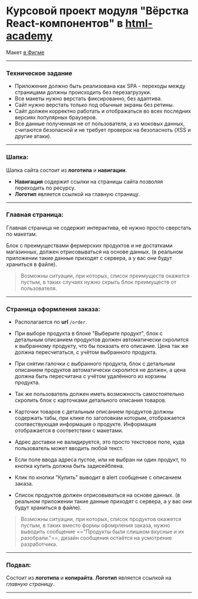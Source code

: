 # Курсовой проект модуля "Вёрстка React-компонентов" в [html-academy](https://htmlacademy.ru/)

Макет [в Фигме](https://www.figma.com/file/CXOyZGW7suelJAT8uO0Lxg/%F0%9F%A7%91_%F0%9F%8C%BE%D0%A4%D0%B5%D1%80%D0%BC%D0%B5%D1%80%D1%81%D0%BA%D0%B8%D0%B9-%D0%BC%D0%B0%D0%B3%D0%B0%D0%B7%D0%B8%D0%BD?node-id=0%3A1&t=nrHkzIyfxLc1qAwo-0)
___

### Техническое задание

- Приложение должно быть реализована как SPA - переходы между страницами должны происходить без перезагрузуки.
- Все макеты нужно верстать фиксированно, без адаптива.
- Сайт нужно верстать только под обычные экраны без ретины.
- Сайт должен корректно работать и отображаться во всех последних версиях популярных браузеров.
- Все данные полученная не от пользователя, а из моковых данных, считаются безопасной и не требует проверок на безопасноть (XSS и другие атаки).
___

### Шапка:
Шапка сайта состоит из **логотипа** и **навигации**. 
- **Навигация** содержит ссылки на страницы сайта позволяя переходить по ресурсу.
- **Логотип** является ссылкой на главную страницу.
___

### Главная страница:
Главная страница не содержит интерактива, её нужно просто сверстать по макетам.

Блок с преимуществами фермерских продуктов и не достатками магазинных, должен отрисовываться на основе данных. (в реальном
приложении такие данные приходят с сервера, а у вас они будут храниться в файле). 
>Возможны ситуации, при которых, список преимуществ окажется пустым,
>в таких случаях нужно скрыть блок преимуществ от пользователя.
___

### Страница оформления заказа:

- Располагается по **url** `/order`.
- При выборе продукта в блоке "Выберите продукт", блок с детальным описанием продуктов должен автоматически скролится к выбранному продукту, что бы показать его описание. Цена так же должна пересчитаться, с учётом выбранного продукта.
- При снятии галочки с выбранного продукта, блок с детальным описанием продуктов автоматически скролится не должен, а цена должна быть пересчитана с учётом удалённого из корзины продукта.
- Так же пользователь должен иметь возможность самостоятельно скролить блок с карточками детального описания товаров.

- Карточки товаров с детальным описанием продуктов должны содержать табы, при клике по заголовкам которым, отображается соотвествующая
информация о продукте. Информация отображается в соответствии с макетами.
- Адрес доставки не валидируется, это просто текстовое поле, куда пользователь может вводить любой текст.
- Если поле ввода адреса пустое, или не выбран ни один продукт, то кнопка купить должна быть задисейблена.
- Клик по кнопки "Купить" выводит в alert сообщение с описанием заказа.
- Список продуктов должен отрисовываться на основе данных. (в реальном приложении такие данные приходят с сервера, а у вас они будут храниться в файле). 
>Возможны ситуации, при которых, список продуктов окажется пустым,
>в таких вместо формы офомрления заказа, нужно выводить сообщение 
>=="Продукты были слишком вкусные и их разобрали."==,
>дизайн сообщения остаётся на усмотрение разработчика.
___

### Подвал:

Состоит из **логотипа** и **копирайта**.
**Логотип** является ссылкой на *главную страницу*.
___